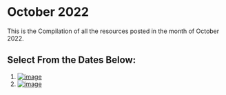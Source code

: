 # October 2022

This is the Compilation of all the resources posted in the month of October 2022.

## Select From the Dates Below:

1. [![image](https://user-images.githubusercontent.com/96862518/197417429-7b955c74-a01e-4c7b-91a9-25dcbfd0625e.png)](./01-10-2022/)
2. [![image](https://user-images.githubusercontent.com/96862518/197417429-7b955c74-a01e-4c7b-91a9-25dcbfd0625e.png)](./02-10-2022/)